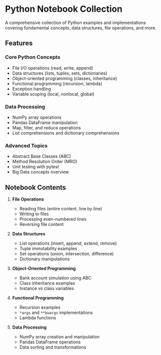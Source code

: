 # Python Notebook Collection

A comprehensive collection of Python examples and implementations covering fundamental concepts, data structures, file operations, and more.

## Features

### Core Python Concepts
- File I/O operations (read, write, append)
- Data structures (lists, tuples, sets, dictionaries)
- Object-oriented programming (classes, inheritance)
- Functional programming (recursion, lambda)
- Exception handling
- Variable scoping (local, nonlocal, global)

### Data Processing
- NumPy array operations
- Pandas DataFrame manipulation
- Map, filter, and reduce operations
- List comprehensions and dictionary comprehensions

### Advanced Topics
- Abstract Base Classes (ABC)
- Method Resolution Order (MRO)
- Unit testing with pytest
- Big Data concepts overview

## Notebook Contents

1. **File Operations**
   - Reading files (entire content, line by line)
   - Writing to files
   - Processing even-numbered lines
   - Reversing file content

2. **Data Structures**
   - List operations (insert, append, extend, remove)
   - Tuple immutability examples
   - Set operations (union, intersection, difference)
   - Dictionary manipulations

3. **Object-Oriented Programming**
   - Bank account simulation using ABC
   - Class inheritance examples
   - Instance vs class variables

4. **Functional Programming**
   - Recursion examples
   - `*args` and `**kwargs` implementations
   - Lambda functions

5. **Data Processing**
   - NumPy array creation and manipulation
   - Pandas DataFrame operations
   - Data sorting and transformations
